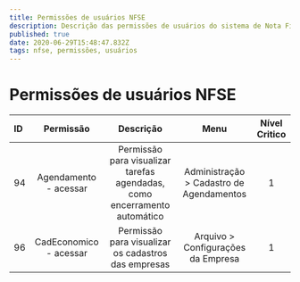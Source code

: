 ```yaml
---
title: Permissões de usuários NFSE
description: Descrição das permissões de usuários do sistema de Nota Fiscal
published: true
date: 2020-06-29T15:48:47.832Z
tags: nfse, permissões, usuários
---
```


# Permissões de usuários NFSE
 ID | Permissão | Descrição | Menu | Nível Critico
:------| :------: | :------: | :------: | :------: | 
94 | Agendamento - acessar | Permissão para visualizar tarefas agendadas, como encerramento automático | Administração > Cadastro de Agendamentos | 1
96 | CadEconomico - acessar | Permissão para visualizar os cadastros das empresas | Arquivo > Configurações da Empresa | 1